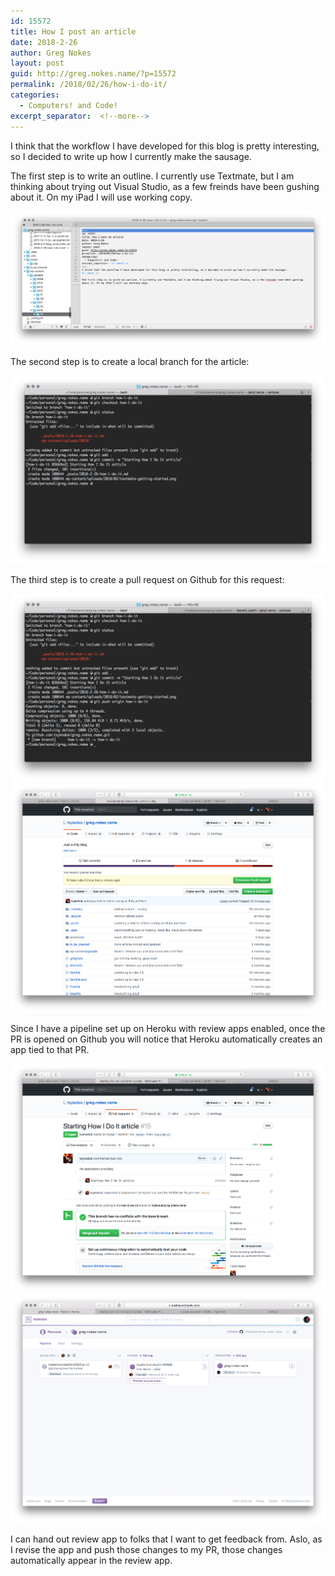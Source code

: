 ```yaml
---
id: 15572
title: How I post an article
date: 2018-2-26
author: Greg Nokes
layout: post
guid: http://greg.nokes.name/?p=15572
permalink: /2018/02/26/how-i-do-it/
categories:
  - Computers! and Code!
excerpt_separator:  <!--more-->
---
```

I think that the workflow I have developed for this blog is pretty interesting, so I decided to write up how I currently make the sausage.
<!--more-->

The first step is to write an outline. I currently use Textmate, but I am thinking about trying out Visual Studio, as a few freinds have been gushing about it. On my iPad I will use working copy.

![Textmate Getting Started](../wp-content/uploads/2018/02/textmate-getting-started.png)

The second step is to create a local branch for the article:

![Local Branch](../wp-content/uploads/2018/02/local-branch.png)

The third step is to create a pull request on Github for this request:

![Push To Github](../wp-content/uploads/2018/02/push-to-github.png)
![Open Pr](../wp-content/uploads/2018/02/open-pr.png)

Since I have a pipeline set up on Heroku with review apps enabled, once the PR is opened on Github you will notice that Heroku automatically creates an app tied to that PR.

![Pr Opned](../wp-content/uploads/2018/02/pr-opned.png)
![Review App Created](../wp-content/uploads/2018/02/review-app-created.png)

I can hand out review app to folks that I want to get feedback from. Aslo, as I revise the app and push those changes to my PR, those changes automatically appear in the review app.
